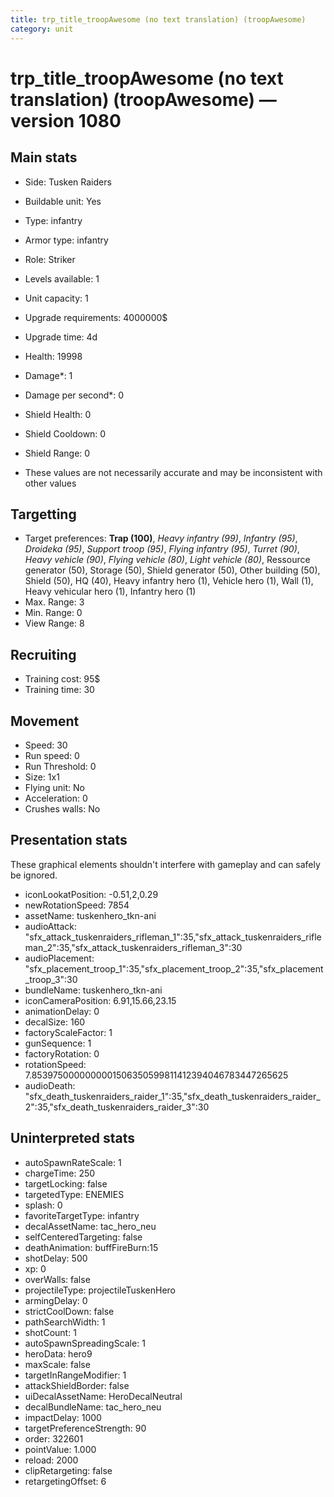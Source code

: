 ```yaml
---
title: trp_title_troopAwesome (no text translation) (troopAwesome)
category: unit
---
```


# trp_title_troopAwesome (no text translation) (troopAwesome) — version 1080

## Main stats

  * Side: Tusken Raiders
  * Buildable unit: Yes
  * Type: infantry
  * Armor type: infantry
  * Role: Striker
  * Levels available: 1
  * Unit capacity: 1
  * Upgrade requirements: 4000000$
  * Upgrade time: 4d
  * Health: 19998
  * Damage*: 1
  * Damage per second*: 0
  * Shield Health: 0
  * Shield Cooldown: 0
  * Shield Range: 0

* These values are not necessarily accurate and may be inconsistent with other values

## Targetting

  * Target preferences: **Trap (100)**, _Heavy infantry (99)_, _Infantry (95)_, _Droideka (95)_, _Support troop (95)_, _Flying infantry (95)_, _Turret (90)_, _Heavy vehicle (90)_, _Flying vehicle (80)_, _Light vehicle (80)_, Ressource generator (50), Storage (50), Shield generator (50), Other building (50), Shield (50), HQ (40), Heavy infantry hero (1), Vehicle hero (1), Wall (1), Heavy vehicular hero (1), Infantry hero (1)
  * Max. Range: 3
  * Min. Range: 0
  * View Range: 8

## Recruiting

  * Training cost: 95$
  * Training time: 30

## Movement

  * Speed: 30
  * Run speed: 0
  * Run Threshold: 0
  * Size: 1x1
  * Flying unit: No
  * Acceleration: 0
  * Crushes walls: No

## Presentation stats

These graphical elements shouldn't interfere with gameplay and can safely be ignored.

  * iconLookatPosition: -0.51,2,0.29
  * newRotationSpeed: 7854
  * assetName: tuskenhero_tkn-ani
  * audioAttack: "sfx_attack_tuskenraiders_rifleman_1":35,"sfx_attack_tuskenraiders_rifleman_2":35,"sfx_attack_tuskenraiders_rifleman_3":30
  * audioPlacement: "sfx_placement_troop_1":35,"sfx_placement_troop_2":35,"sfx_placement_troop_3":30
  * bundleName: tuskenhero_tkn-ani
  * iconCameraPosition: 6.91,15.66,23.15
  * animationDelay: 0
  * decalSize: 160
  * factoryScaleFactor: 1
  * gunSequence: 1
  * factoryRotation: 0
  * rotationSpeed: 7.8539750000000001506350599811412394046783447265625
  * audioDeath: "sfx_death_tuskenraiders_raider_1":35,"sfx_death_tuskenraiders_raider_2":35,"sfx_death_tuskenraiders_raider_3":30

## Uninterpreted stats

  * autoSpawnRateScale: 1
  * chargeTime: 250
  * targetLocking: false
  * targetedType: ENEMIES
  * splash: 0
  * favoriteTargetType: infantry
  * decalAssetName: tac_hero_neu
  * selfCenteredTargeting: false
  * deathAnimation: buffFireBurn:15
  * shotDelay: 500
  * xp: 0
  * overWalls: false
  * projectileType: projectileTuskenHero
  * armingDelay: 0
  * strictCoolDown: false
  * pathSearchWidth: 1
  * shotCount: 1
  * autoSpawnSpreadingScale: 1
  * heroData: hero9
  * maxScale: false
  * targetInRangeModifier: 1
  * attackShieldBorder: false
  * uiDecalAssetName: HeroDecalNeutral
  * decalBundleName: tac_hero_neu
  * impactDelay: 1000
  * targetPreferenceStrength: 90
  * order: 322601
  * pointValue: 1.000
  * reload: 2000
  * clipRetargeting: false
  * retargetingOffset: 6

